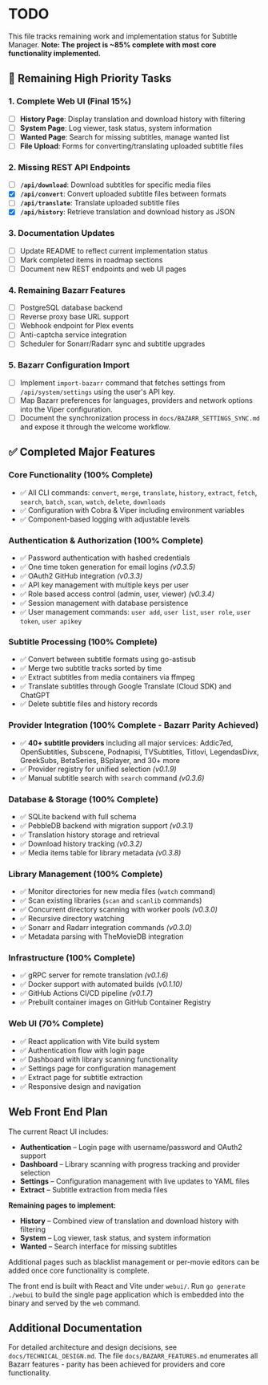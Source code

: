 # TODO

This file tracks remaining work and implementation status for Subtitle Manager. **Note: The project is ~85% complete with most core functionality implemented.**

## 🎯 Remaining High Priority Tasks

### 1. Complete Web UI (Final 15%)

- [ ] **History Page**: Display translation and download history with filtering
- [ ] **System Page**: Log viewer, task status, system information
- [ ] **Wanted Page**: Search for missing subtitles, manage wanted list
- [ ] **File Upload**: Forms for converting/translating uploaded subtitle files

### 2. Missing REST API Endpoints

- [ ] **`/api/download`**: Download subtitles for specific media files
- [x] **`/api/convert`**: Convert uploaded subtitle files between formats
- [ ] **`/api/translate`**: Translate uploaded subtitle files
- [x] **`/api/history`**: Retrieve translation and download history as JSON

### 3. Documentation Updates

- [ ] Update README to reflect current implementation status
- [ ] Mark completed items in roadmap sections
- [ ] Document new REST endpoints and web UI pages

### 4. Remaining Bazarr Features
- [ ] PostgreSQL database backend
- [ ] Reverse proxy base URL support
- [ ] Webhook endpoint for Plex events
- [ ] Anti-captcha service integration
- [ ] Scheduler for Sonarr/Radarr sync and subtitle upgrades

### 5. Bazarr Configuration Import

- [ ] Implement `import-bazarr` command that fetches settings from `/api/system/settings`
  using the user's API key.
- [ ] Map Bazarr preferences for languages, providers and network options into
  the Viper configuration.
- [ ] Document the synchronization process in `docs/BAZARR_SETTINGS_SYNC.md` and
  expose it through the welcome workflow.

## ✅ Completed Major Features

### Core Functionality (100% Complete)

- ✅ All CLI commands: `convert`, `merge`, `translate`, `history`, `extract`, `fetch`, `search`, `batch`, `scan`, `watch`, `delete`, `downloads`
- ✅ Configuration with Cobra & Viper including environment variables
- ✅ Component-based logging with adjustable levels

### Authentication & Authorization (100% Complete)

- ✅ Password authentication with hashed credentials
- ✅ One time token generation for email logins *(v0.3.5)*
- ✅ OAuth2 GitHub integration *(v0.3.3)*
- ✅ API key management with multiple keys per user
- ✅ Role based access control (admin, user, viewer) *(v0.3.4)*
- ✅ Session management with database persistence
- ✅ User management commands: `user add`, `user list`, `user role`, `user token`, `user apikey`

### Subtitle Processing (100% Complete)

- ✅ Convert between subtitle formats using go-astisub
- ✅ Merge two subtitle tracks sorted by time
- ✅ Extract subtitles from media containers via ffmpeg
- ✅ Translate subtitles through Google Translate (Cloud SDK) and ChatGPT
- ✅ Delete subtitle files and history records

### Provider Integration (100% Complete - Bazarr Parity Achieved)

- ✅ **40+ subtitle providers** including all major services:
  Addic7ed, OpenSubtitles, Subscene, Podnapisi, TVSubtitles, Titlovi,
  LegendasDivx, GreekSubs, BetaSeries, BSplayer, and 30+ more
- ✅ Provider registry for unified selection *(v0.1.9)*
- ✅ Manual subtitle search with `search` command *(v0.3.6)*

### Database & Storage (100% Complete)

- ✅ SQLite backend with full schema
- ✅ PebbleDB backend with migration support *(v0.3.1)*
- ✅ Translation history storage and retrieval
- ✅ Download history tracking *(v0.3.2)*
- ✅ Media items table for library metadata *(v0.3.8)*

### Library Management (100% Complete)

- ✅ Monitor directories for new media files (`watch` command)
- ✅ Scan existing libraries (`scan` and `scanlib` commands)
- ✅ Concurrent directory scanning with worker pools *(v0.3.0)*
- ✅ Recursive directory watching
- ✅ Sonarr and Radarr integration commands *(v0.3.0)*
- ✅ Metadata parsing with TheMovieDB integration

### Infrastructure (100% Complete)

- ✅ gRPC server for remote translation *(v0.1.6)*
- ✅ Docker support with automated builds *(v0.1.10)*
- ✅ GitHub Actions CI/CD pipeline *(v0.1.7)*
- ✅ Prebuilt container images on GitHub Container Registry

### Web UI (70% Complete)

- ✅ React application with Vite build system
- ✅ Authentication flow with login page
- ✅ Dashboard with library scanning functionality
- ✅ Settings page for configuration management
- ✅ Extract page for subtitle extraction
- ✅ Responsive design and navigation

## Web Front End Plan

The current React UI includes:

- **Authentication** – Login page with username/password and OAuth2 support
- **Dashboard** – Library scanning with progress tracking and provider selection
- **Settings** – Configuration management with live updates to YAML files
- **Extract** – Subtitle extraction from media files

**Remaining pages to implement:**

- **History** – Combined view of translation and download history with filtering
- **System** – Log viewer, task status, and system information
- **Wanted** – Search interface for missing subtitles

Additional pages such as blacklist management or per-movie editors can be added once core functionality is complete.

The front end is built with React and Vite under `webui/`. Run `go generate ./webui` to build the single page application which is embedded into the binary and served by the `web` command.

## Additional Documentation

For detailed architecture and design decisions, see `docs/TECHNICAL_DESIGN.md`.
The file `docs/BAZARR_FEATURES.md` enumerates all Bazarr features - parity has been achieved for providers and core functionality.
